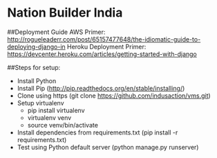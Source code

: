 # Nation Builder India

##Deployment Guide
AWS Primer: http://rogueleaderr.com/post/65157477648/the-idiomatic-guide-to-deploying-django-in
Heroku Deployment Primer: https://devcenter.heroku.com/articles/getting-started-with-django

##Steps for setup:
- Install Python
- Install Pip (http://pip.readthedocs.org/en/stable/installing/)
- Clone using https (git clone https://github.com/indusaction/vms.git)
- Setup virtualenv
  - pip install virtualenv
  - virtualenv venv
  - source venv/bin/activate
- Install dependencies from requirements.txt (pip install -r requirements.txt)
- Test using Python default server (python manage.py runserver)



